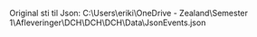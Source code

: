 Original sti til Json:
C:\Users\eriki\OneDrive - Zealand\Semester 1\Afleveringer\DCH\DCH\DCH\Data\JsonEvents.json
